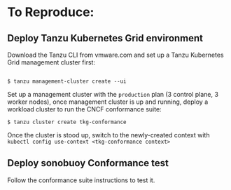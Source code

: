 # To Reproduce:

## Deploy Tanzu Kubernetes Grid environment

Download the Tanzu CLI from vmware.com and set up a Tanzu Kubernetes Grid management cluster first:

```console

$ tanzu management-cluster create --ui

```

Set up a management cluster with the `production` plan (3 control plane, 3 worker nodes), once management cluster is up and running, deploy a workload cluster to run the CNCF conformance suite:

```console
$ tanzu cluster create tkg-conformance
```

Once the cluster is stood up, switch to the newly-created context with `kubectl config use-context <tkg-conformance context>`

## Deploy sonobuoy Conformance test

Follow the conformance suite instructions to test it.

